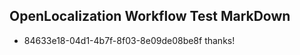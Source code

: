 ## OpenLocalization Workflow Test MarkDown
* 84633e18-04d1-4b7f-8f03-8e09de08be8f thanks!

<!--HONumber=Aug16_HO1-->


